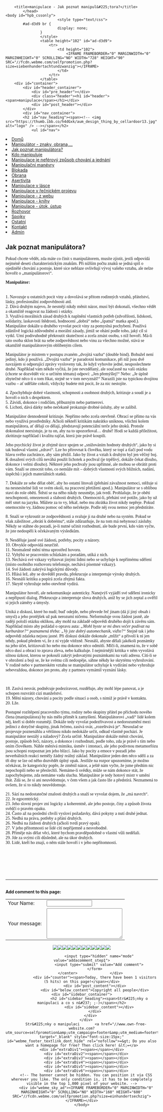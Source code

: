 		<title>manipulace - Jak poznat manipul&#225;tora?</title>
			</head>
	<body id="hpb_cssonly">
		                    <style type="text/css">
            #ad-d3d9 br {
                            display: none;
                    }
                    </style>
                    <table height="102" id="ad-d3d9">
                        <tr>
                            <td height="102">
                                <IFRAME FRAMEBORDER="0" MARGINWIDTH="0" MARGINHEIGHT="0" SCROLLING="NO" WIDTH="728" HEIGHT="90" SRC="//fcdn.webme.com/selfpromotion.php?size=siebenhundertachtundzwanzig"></IFRAME>
                            </td>
                        </tr>
                    </table>
		<div id="container">
			<div id="header_container">
				<div id="pre_header"></div>
				<div class="header"><h1 id="header"><span>manipulace</span></h1></div>
				<div id="post_header"></div>
			</div>
			<div id="nav_container">
			<h2 id="nav_heading"><span><!-- <img src="https://thumb.ibb.co/h4dGxk/aum_design_thing_by_cellardoor13.jpg" alt="logo" /> --></span></h2>
				<ul id="nav">
<li class="nav_element" id="nav_Dom">
<a href="/Dom%26%23367%3B.htm" class="menu">Dom&#367;</a></li>
<li class="nav_element" id="nav_Manipultorznakyobrana">
<a href="/Manipul%E1tor-_-znaky%2C-obrana%2C-.--.--.-.htm" class="menu">Manipul&#225;tor - znaky, obrana,...</a></li>
<li class="nav_element checked_menu" id="nav_Jakpoznatmanipultora">
<a href="/Jak-poznat-manipul%E1tora-f-.htm" class="menu">Jak poznat manipul&#225;tora?</a></li>
<li class="nav_element" id="nav_Kdomanipuluje">
<a href="/Kdo-manipuluje.htm" class="menu">Kdo manipuluje</a></li>
<li class="nav_element" id="nav_Manipulacejenefrovzpsobchovnajednn">
<a href="/Manipulace-je-nef-e2-rov%FD-zp%26%23367%3Bsob-chov%E1n%ED-a-jedn%E1n%ED.htm" class="menu">Manipulace je nef&#233;rov&#253; zp&#367;sob chov&#225;n&#237; a jedn&#225;n&#237;</a></li>
<li class="nav_element" id="nav_Manipulanmanvry">
<a href="/Manipula%26%23269%3Bn%ED-man-e2-vry.htm" class="menu">Manipula&#269;n&#237; man&#233;vry</a></li>
<li class="nav_element" id="nav_Blokada">
<a href="/Blokada.htm" class="menu">Blokada</a></li>
<li class="nav_element" id="nav_Obrana">
<a href="/Obrana.htm" class="menu">Obrana</a></li>
<li class="nav_element" id="nav_Asertivita">
<a href="/Asertivita.htm" class="menu">Asertivita</a></li>
<li class="nav_element" id="nav_Manipulacevlsce">
<a href="/Manipulace-v-l%E1sce.htm" class="menu">Manipulace v l&#225;sce</a></li>
<li class="nav_element" id="nav_Manipulacevenickmprojevu">
<a href="/Manipulace-v-%26%23345%3Be%26%23269%3Bnick-e2-m-projevu.htm" class="menu">Manipulace v &#345;e&#269;nick&#233;m projevu</a></li>
<li class="nav_element" id="nav_Manipulacezwebu">
<a href="/Manipulace-_-z-webu.htm" class="menu">Manipulace - z webu</a></li>
<li class="nav_element" id="nav_Manipulaceknihy">
<a href="/Manipulace-_-knihy.htm" class="menu">Manipulace - knihy</a></li>
<li class="nav_element" id="nav_Manipulacetokstup">
<a href="/Manipulace-_-%FAtok%2C-%FAstup.htm" class="menu">Manipulace - &#250;tok, &#250;stup</a></li>
<li class="nav_element" id="nav_Rozhovor">
<a href="/Rozhovor.htm" class="menu">Rozhovor</a></li>
<li class="nav_element" id="nav_Spojky">
<a href="/Spojky.htm" class="menu">Spojky</a></li>
<li class="nav_element" id="nav_Ostatn">
<a href="/Ostatn%ED.htm" class="menu">Ostatn&#237;</a></li>
<li class="nav_element" id="nav_Kontakt">
<a href="/Kontakt.htm" class="menu">Kontakt</a></li>
<li class="nav_element" id="nav_Admin">
<a href="/Admin.htm" class="menu">Admin</a></li>
				</ul>
			</div>
			<div id="content_container">
				<div id="pre_content"></div>
				<div id="content">
					<h2 id="title"><span>Jak poznat manipul&#225;tora?</span></h2>
					<p><font face="Verdana">Pokud chcete v&#283;d&#283;t, zda m&aacute;te co  &#269;init s manipul&aacute;torem, mus&iacute;te zjistit, jestli odpov&iacute;d&aacute; nejm&eacute;n&#283; deseti  charakteristick&yacute;m znak&#367;m. P&#345;i ni&#382;&scaron;&iacute;m po&#269;tu znak&#367; se jedn&aacute; sp&iacute;&scaron; o  ojedin&#283;l&eacute; chov&aacute;n&iacute; a postoje, kter&eacute; sice neblaze ovliv&#328;uj&iacute; v&yacute;voj va&scaron;eho  vztahu, ale nelze hovo&#345;it o &bdquo;manipul&aacute;torovi&ldquo;.</font></p>
<p><strong><font face="Verdana">Manipul&aacute;tor:</font></strong><font face="Verdana"><br />
<br />
<br />
1. Navozuje u ostatn&iacute;ch pocit viny </font><font face="Verdana">a dovol&aacute;v&aacute; se p&#345;itom rodinn&yacute;ch vztah&#367;, p&#345;&aacute;telstv&iacute;, l&aacute;sky, profesion&aacute;ln&iacute; zodpov&#283;dnosti atd. <br />
2. D&aacute;v&aacute; druh&yacute;m najevo, &#382;e nesm&#283;j&iacute; nikdy m&#283;nit n&aacute;zor, mus&iacute; b&yacute;t dokonal&iacute;, v&scaron;echno v&#283;d&#283;t a okam&#382;it&#283; reagovat na &#382;&aacute;dosti i ot&aacute;zky.<br />
3. Vyu&#382;&iacute;v&aacute; mor&aacute;ln&iacute;ch z&aacute;sad druh&yacute;ch k napln&#283;n&iacute; vlastn&iacute;ch pot&#345;eb (zdvo&#345;ilosti,  lidskosti, solidarity, laskavosti &scaron;t&#283;drosti, hodnocen&iacute; &bdquo;dobr&aacute;&ldquo; nebo  &bdquo;&scaron;patn&aacute;&ldquo; matka apod.). Manipul&aacute;tor dok&aacute;&#382;e u druh&eacute;ho vyvolat pocit viny  za pomysln&aacute; pochyben&iacute;. Pou&#382;&iacute;v&aacute; zd&aacute;nliv&#283; logick&aacute; zd&#367;vodn&#283;n&iacute; a mor&aacute;ln&iacute;  z&aacute;sady, jimi&#382; se oh&aacute;n&iacute; podle toho, jak&yacute; c&iacute;l si vytkl. Um&iacute; podivuhodn&#283;  p&#345;ekroutit skute&#269;nost a zcela zm&aacute;st osobu, s n&iacute;&#382; hovo&#345;&iacute;. M&aacute;-li tato  osoba sklon br&aacute;t na sebe zodpov&#283;dnost nebo vinu za v&scaron;echno mo&#382;n&eacute;, st&aacute;v&aacute;  se okam&#382;it&#283; manipul&aacute;torov&yacute;m obl&iacute;ben&yacute;m c&iacute;lem. </font></p>
<p><font face="Verdana">Manipul&aacute;tor je mistrem v postupu  zvan&eacute;m &bdquo;dvojit&aacute; vazba&ldquo; (double bind). Bohu&#382;el nen&iacute; jedin&yacute;, kdo ji  pou&#382;&iacute;v&aacute;. &bdquo;Dvojit&aacute; vazba&ldquo; je paradoxn&iacute; komunikace, p&#345;i n&iacute;&#382; jsou dv&#283;  navz&aacute;jem si odporuj&iacute;c&iacute; zpr&aacute;vy vysloveny tak, &#382;e kdy&#382; vyhov&iacute;te jedn&eacute;,  neuposlechnete druh&eacute;. Nap&#345;&iacute;klad v&aacute;m n&#283;kdo vy&#269;&iacute;t&aacute;, &#382;e jste nevzd&#283;lan&yacute;,  ale sou&#269;asn&#283; na va&scaron;i ot&aacute;zku (chcete se dozv&#283;d&#283;t v&iacute;c o ur&#269;it&eacute;m t&eacute;matu)  odpov&iacute;: &bdquo;Jen p&#345;em&yacute;&scaron;lej!&ldquo; Nebo: &bdquo;Je &uacute;pln&#283; zbyte&#269;n&eacute; n&#283;co ti o tom &#345;&iacute;kat,  stejn&#283; se v tom nevyzn&aacute;&scaron;!&ldquo; Narazili jste na typickou dvojitou vazbu &ndash; a&#357;  ud&#283;l&aacute;te cokoli, v&#382;dycky budete m&iacute;t pocit, &#382;e za nic nestoj&iacute;te. </font></p>
<p><font face="Verdana">4. Zpochyb&#328;uje dobr&eacute; vlastnosti, schopnosti a osobnost druh&yacute;ch</font><font face="Verdana">, kritizuje a soud&iacute; je a hovo&#345;&iacute; o nich s despektem. <br />
5. Z&aacute;vid&iacute;, dokonce i rodi&#269;&#367;m, p&#345;&iacute;buzn&yacute;m nebo partnerovi. <br />
6. Lichot&iacute;, d&aacute;v&aacute; d&aacute;rky nebo ne&#269;ekan&#283; prokazuje drobn&eacute; &uacute;sluhy, aby se zal&iacute;bil. </font></p>
<p><font face="Verdana">Manipul&aacute;tor dennodenn&#283;  kritizuje. Nep&#345;&iacute;mo nebo zcela otev&#345;en&#283;. Obrac&iacute; se p&#345;&iacute;mo na v&aacute;s nebo  vyu&#382;&iacute;v&aacute; prost&#345;edn&iacute;ky. A&#269;koli n&#283;kte&#345;&iacute; kritik&aacute;m nakr&aacute;tko uniknou, v&scaron;ichni  kolem manipul&aacute;tora, a&#357; d&#283;laj&iacute; co d&#283;laj&iacute;, p&#345;edstavuj&iacute; potenci&aacute;ln&iacute; ter&#269;e  jeho &uacute;tok&#367;. Proto&#382;e dokonalost neexistuje, je tu on, aby na to  upozor&#328;oval&hellip; druh&eacute;! Hod&iacute; se ka&#382;d&aacute; p&#345;&iacute;le&#382;itost, zkritizuje nap&#345;&iacute;klad i  kvalitu raj&#269;at, kter&aacute; jste pr&aacute;v&#283; koupili. </font></p>
<p><font face="Verdana">Jeho psychick&yacute; &#382;ivot je z&#345;ejm&#283; &uacute;zce spojen se &bdquo;sni&#382;ov&aacute;n&iacute;m hodnoty druh&yacute;ch&ldquo;, jako  by si tak budoval vlastn&iacute; &bdquo;zdrav&iacute;&ldquo;. Lze ho p&#345;irovnat k &#269;lov&#283;ku, kter&yacute;  se top&iacute; a tla&#269;&iacute; pod vodu hlavu sv&eacute;ho zachr&aacute;nce, aby s&aacute;m p&#345;e&#382;il. Jako by  &#382;ivot a vztah k druh&yacute;m byl jen v&#283;&#269;n&yacute; boj. K dosa&#382;en&iacute; sv&yacute;ch c&iacute;l&#367; nev&aacute;h&aacute;  pou&#382;&iacute;t lichotek a pochval (je trp&#283;liv&yacute;, dok&aacute;&#382;e &#269;ekat dlouho, dokonce i  velmi dlouho). N&#283;kter&eacute; jeho pochvaly jsou up&#345;&iacute;mn&eacute;, ale mohou se obr&aacute;tit  proti v&aacute;m. Sna&#382;&iacute; se zmocnit toho, co nem&#367;&#382;e m&iacute;t &ndash; dobr&yacute;ch vlastnost&iacute;  sv&yacute;ch bli&#382;n&iacute;ch, nad&aacute;n&iacute;, &uacute;sp&#283;ch&#367; i jejich materi&aacute;ln&iacute;ch statk&#367;. </font></p>
<p><font face="Verdana">7. Dok&aacute;&#382;e ze sebe d&#283;lat ob&#283;&#357;, aby ho ostatn&iacute; litovali </font><font face="Verdana">(p&#345;eh&aacute;n&iacute;  z&aacute;va&#382;nost nemoci, st&#283;&#382;uje si na nesnesiteln&eacute; lidi ve sv&eacute;m okol&iacute;, na  pracovn&iacute; p&#345;et&iacute;&#382;en&iacute; apod.). Manipul&aacute;tor se s oblibou stav&iacute; do role ob&#283;ti.  &Scaron;t&#283;st&iacute; se na n&#283;ho nikdy neusm&#283;je, jak tvrd&iacute;. Prohla&scaron;uje, &#382;e je ob&#283;t&iacute;  neschopnosti, omezenosti a slabosti druh&yacute;ch. Onemocn&iacute;-li, p&#345;eh&aacute;n&iacute; sv&eacute;  pot&iacute;&#382;e, jako by u&#382; m&#283;l smrt na jazyku. M&#367;&#382;ete za to vy, l&eacute;ka&#345;, nebo mu  zkr&aacute;tka &#382;ivot nikdy nep&#345;eje. Pokud onemocn&iacute;te vy, &#382;&aacute;dnou pomoc od n&#283;ho  ne&#269;ekejte. Podle n&#283;j svou nemoc jen p&#345;edst&iacute;r&aacute;te. </font></p>
<p><font face="Verdana">8. Sna&#382;&iacute; se vykroutit ze zodpov&#283;dnosti a svaluje ji na druh&eacute; </font><font face="Verdana">nebo  na syst&eacute;m. Pokud se v&scaron;ak z&aacute;le&#382;itost &bdquo;obr&aacute;t&iacute; k dobr&eacute;mu&ldquo;, st&aacute;le  zd&#367;raz&#328;uje, &#382;e na tom m&aacute; nehynouc&iacute; z&aacute;sluhy. N&#283;kdy se st&aacute;hne do pozad&iacute;,  je-li nutn&eacute; u&#269;init rozhodnut&iacute;, ale bude prvn&iacute;, kdo v&aacute;m vy&#269;te, &#382;e jste  nedosp&#283;li k o&#269;ek&aacute;van&yacute;m v&yacute;sledk&#367;m. </font></p>
<p><font face="Verdana">9. Nesd&#283;luje jasn&#283; sv&eacute; &#382;&aacute;dosti, pot&#345;eby, pocity a n&aacute;zory</font><font face="Verdana">. <br />
10. Obvykle odpov&iacute;d&aacute; neur&#269;it&#283;. <br />
11. Neomalen&#283; m&#283;n&iacute; t&eacute;ma uprost&#345;ed hovoru. <br />
12. Vyh&yacute;b&aacute; se pracovn&iacute;m sch&#367;zk&aacute;m a porad&aacute;m, ut&iacute;k&aacute; z nich. <br />
13. Nech&aacute;v&aacute; sv&eacute; vzkazy vy&#345;izovat jin&yacute;mi lidmi nebo se uchyluje k nep&#345;&iacute;m&eacute;mu sd&#283;len&iacute; (m&iacute;sto osobn&iacute;ho rozhovoru telefonuje, nech&aacute;v&aacute; p&iacute;semn&eacute; vzkazy). <br />
14. Sv&eacute; &#382;&aacute;dosti zakr&yacute;v&aacute; logick&yacute;mi d&#367;vody. <br />
15. Hl&aacute;s&aacute; le&#382;, aby se dov&#283;d&#283;l pravdu, p&#345;ekrucuje a interpretuje v&yacute;roky druh&yacute;ch. <br />
16. Nesn&aacute;&scaron;&iacute; kritiku a pop&iacute;r&aacute; zcela z&#345;ejm&aacute; fakta. <br />
17. Skryt&#283; vyhro&#382;uje nebo otev&#345;en&#283; vyd&iacute;r&aacute;. </font></p>
<p><font face="Verdana">Manipul&aacute;tor hovo&#345;&iacute;, ale nekomunikuje autenticky. Nanejv&yacute;&scaron; vyj&aacute;d&#345;&iacute; sv&eacute; sd&#283;len&iacute; ironicky a nep&#345;ipust&iacute; dialog. P&#345;ekrucuje a interpretuje slova druh&yacute;ch, ani&#382; by se jich zeptal a ov&#283;&#345;il si jejich z&aacute;m&#283;ry a &uacute;mysly. </font></p>
<p><font face="Verdana">Unik&aacute; z diskus&iacute;, kter&eacute; ho nud&iacute;;  bu&#271; odejde, nebo p&#345;evede &#345;e&#269; jinam (d&aacute; j&iacute; jin&yacute; obsah i smysl) a jeho  prot&#283;j&scaron;ek u&#382; pak nerozum&iacute; ni&#269;emu. Neformuluje svou &#382;&aacute;dost jasn&#283;, ale  rad&#283;ji polo&#382;&iacute; ot&aacute;zku oklikou, aby mohl na z&aacute;klad&#283; odpov&#283;di druh&eacute;ho doj&iacute;t  k z&aacute;v&#283;ru s&aacute;m. Nap&#345;&iacute;klad m&iacute;sto aby po&#382;&aacute;dal o opravu auta: <i>&bdquo;Mohl byste se mi dnes ve&#269;er pod&iacute;vat na karbur&aacute;tor?&ldquo; poznamen&aacute; t&#345;eba: &bdquo;Vy jste dobr&yacute; automechanik, vi&#271;te?&ldquo;</i>  Stejn&#283; tak i jeho odpov&#283;di zdaleka nejsou jasn&eacute;. P&#345;i diskusi dok&aacute;&#382;e  dokonale &bdquo;ml&#382;it&ldquo; a p&#345;ivol&iacute; k n&iacute; jen tehdy, pokud p&#345;edem v&iacute;, &#382;e z n&iacute;  vyjde v&iacute;t&#283;zn&#283;. Nesn&aacute;&scaron;&iacute;, abyste d&#283;lali jak&eacute;koli pozn&aacute;mky na jeho &uacute;&#269;et,  kritizovali ho nebo mu dokonce n&#283;co odm&iacute;tli. Ml&#269;&iacute;-li, znamen&aacute; to, &#382;e v  sob&#283; n&#283;co dus&iacute; a obrac&iacute; to zprava zleva, nebo kalkuluje. I nejm&iacute;rn&#283;j&scaron;&iacute;  kritika v n&#283;m vyvol&aacute;v&aacute; silnou &uacute;zkost, kterou se pokou&scaron;&iacute; zakr&yacute;t  jedovat&yacute;mi pozn&aacute;mkami na va&scaron;i adresu. C&iacute;t&iacute;-li se v ohro&#382;en&iacute; a boj&iacute; se,  &#382;e ke sv&eacute;mu c&iacute;li nedosp&#283;je, s&aacute;hne n&#283;kdy ke skryt&eacute;mu vyhro&#382;ov&aacute;n&iacute;. V  rodin&#283; nebo v partnersk&eacute;m vztahu se manipul&aacute;tor uchyluje k vyd&iacute;r&aacute;n&iacute; nebo  vyhro&#382;uje sebevra&#382;dou, dokonce jen proto, aby z partnera vym&aacute;mil  vyzn&aacute;n&iacute; l&aacute;sky. </font></p>
<p>&nbsp;</p>
<p><font face="Verdana">18. Zas&iacute;v&aacute; nesv&aacute;r, podn&#283;cuje podez&iacute;ravost</font><font face="Verdana">, rozd&#283;luje, aby mohl l&eacute;pe panovat, a je schopen rozvr&aacute;tit ciz&iacute; man&#382;elstv&iacute;. <br />
19. M&#283;n&iacute; n&aacute;zory, chov&aacute;n&iacute; a pocity podle situac&iacute; a osob, s nimi&#382; je pr&aacute;v&#283; v kontaktu. <br />
20. L&#382;e. </font></p>
<p><font face="Verdana">Postupn&eacute; roz&scaron;t&#283;pen&iacute; pracovn&iacute;ho  t&yacute;mu, rodiny nebo skupiny p&#345;&aacute;tel po p&#345;&iacute;chodu nov&eacute;ho &#269;lena (manipul&aacute;tora)  by n&aacute;s m&#283;lo p&#345;im&#283;t k zamy&scaron;len&iacute;. Manipul&aacute;torovi &bdquo;vad&iacute;&ldquo; lid&eacute; kolem n&#283;j, kte&#345;&iacute; si dob&#345;e rozum&#283;j&iacute;.  Dok&aacute;&#382;e tedy vyvolat podez&#345;&iacute;vavost a nedorozum&#283;n&iacute; mezi jedinci z doty&#269;n&eacute;  skupiny, jinak &#345;e&#269;eno, zas&iacute;v&aacute; sv&aacute;r, &bdquo;roze&scaron;tv&aacute;v&aacute; je&ldquo;. Nesoulad se  projevuje poznen&aacute;hlu a v&#283;t&scaron;inou nikdo nedok&aacute;&#382;e ur&#269;it, odkud vlastn&#283;  poch&aacute;z&iacute;. Je manipul&aacute;tor nest&aacute;l&yacute; a n&aacute;ladov&yacute;? Zcela ur&#269;it&#283;. Manipul&aacute;tor  dok&aacute;&#382;e m&#283;nit chov&aacute;n&iacute;, postoje, zp&#367;sob &#345;e&#269;i, n&aacute;zory, a dokonce i  rozhodnut&iacute;, podle toho, zda je pr&aacute;v&#283; s t&iacute;m nebo on&iacute;m &#269;lov&#283;kem. N&aacute;hle  m&#283;n&iacute;v&aacute; mimiku, &uacute;sm&#283;v i intonaci, ale jeho podivnou metamorf&oacute;zu jsou  schopni rozpoznat jen jeho bl&iacute;zc&iacute;. Jako by pocity a emoce v pozad&iacute; jeho  neverb&aacute;ln&iacute;ch reakc&iacute; nem&#283;ly &#382;&aacute;dn&yacute; re&aacute;ln&yacute; z&aacute;klad. Manipul&aacute;tor jeden den  n&#283;co sd&#283;l&iacute; a za t&#345;i dny se lze od n&#283;ho dozv&#283;d&#283;t &uacute;pln&yacute; opak. Jestli&#382;e na  rozpor upozorn&iacute;me, je mo&#382;no o&#269;ek&aacute;vat, &#382;e kategoricky pop&#345;e, &#382;e zm&#283;nil  n&aacute;zor, a je&scaron;t&#283; n&aacute;m vy&#269;te, &#382;e jsme p&#345;edt&iacute;m nic nepochopili nebo se  p&#345;eslechli. Nem&aacute;me-li sv&#283;dky, m&#367;&#382;e se n&aacute;m dokonce st&aacute;t, &#382;e  zapochybujeme, zda nem&aacute;me vadu sluchu. Manipul&aacute;tor je tedy hotov&yacute; mistr v  um&#283;n&iacute; lh&aacute;t. Zd&aacute; se, &#382;e si ani neuv&#283;domuje, v &#269;em v&scaron;em a jak &#269;asto l&#382;e a  p&#345;edst&iacute;r&aacute;. Neznamen&aacute; to ov&scaron;em, &#382;e si to nikdy neuv&#283;domuje. </font></p>
<p><font face="Verdana">21. S&aacute;z&iacute; na nedostate&#269;n&eacute; znalosti druh&yacute;ch </font><font face="Verdana">a sna&#382;&iacute; se vyvolat dojem, &#382;e &bdquo;m&aacute; navrch&ldquo;. <br />
22. Je egocentrick&yacute;. <br />
23. Jeho slovn&iacute; projev zn&iacute; logicky a koherentn&#283;, ale jeho postoje, &#269;iny a zp&#367;sob &#382;ivota sv&#283;d&#269;&iacute; o prav&eacute;m opaku. <br />
24. &#268;asto a&#382; na posledn&iacute; chv&iacute;li vyslov&iacute; po&#382;adavky, d&aacute;v&aacute; pokyny a nut&iacute; druh&eacute; jednat. <br />
25. Nedb&aacute; na pr&aacute;va, pot&#345;eby a p&#345;&aacute;n&iacute; druh&yacute;ch. <br />
26. Nedb&aacute; na &#382;&aacute;dosti druh&yacute;ch (a&#269;koli tvrd&iacute; prav&yacute; opak). <br />
27. V jeho p&#345;&iacute;tomnosti se lid&eacute; c&iacute;t&iacute; nep&#345;&iacute;jemn&#283; a nesvobodn&#283;. <br />
28. P&#345;im&#283;je n&aacute;s d&#283;lat v&#283;ci, kter&eacute; bychom pravd&#283;podobn&#283; o vlastn&iacute; v&#367;li ned&#283;lali. <br />
29. Jde za sv&yacute;mi c&iacute;li d&#367;sledn&#283;, ale na &uacute;kor druh&yacute;ch. <br />
30. Lid&eacute;, kte&#345;&iacute; ho znaj&iacute;, o n&#283;m st&aacute;le hovo&#345;&iacute; i v jeho nep&#345;&iacute;tomnosti.</font></p>
<div>
<div style="color: rgb(0, 0, 0); background-color: transparent; text-align: left; text-decoration: none; border: medium none;"><br />
&nbsp;</div>
</div><br /><br /><br /><hr>			<br><b>Add comment to this page:</b><br>
			<center>
				<form action="Jak-poznat-manipul%E1tora-f-.htm#comment" method="POST">
					<table>
						<tr style="text-align:left;"><td>Your Name:</td><td><input value="" type="text" name="modulenter[name]" style="width: 150px; "></td></tr><tr style="text-align:left;"><td>Your message:</td><td><textarea id="kommentartext" name="modulenter[text]" rows="6" style="width: 250px;  height:100px;"></textarea></td></tr>
					</table>
					
<script type="text/javascript">
function insert_smilie (code) {
	document.getElementById('kommentartext').value += ' ' + code;
	document.getElementById('kommentartext').focus();
}
</script><a href="#" class="InsertSmilie" onclick="insert_smilie(';)'); blur(this); return false;"><img src="//theme.webme.com/smiles/wink.gif" border="0" /></a><a href="#" class="InsertSmilie" onclick="insert_smilie(':)'); blur(this); return false;"><img src="//theme.webme.com/smiles/smiley.gif" border="0" /></a><a href="#" class="InsertSmilie" onclick="insert_smilie(':D'); blur(this); return false;"><img src="//theme.webme.com/smiles/cheesy.gif" border="0" /></a><a href="#" class="InsertSmilie" onclick="insert_smilie('>:('); blur(this); return false;"><img src="//theme.webme.com/smiles/angry.gif" border="0" /></a><a href="#" class="InsertSmilie" onclick="insert_smilie(':('); blur(this); return false;"><img src="//theme.webme.com/smiles/sad.gif" border="0" /></a><a href="#" class="InsertSmilie" onclick="insert_smilie(':o'); blur(this); return false;"><img src="//theme.webme.com/smiles/shocked.gif" border="0" /></a><a href="#" class="InsertSmilie" onclick="insert_smilie('8)'); blur(this); return false;"><img src="//theme.webme.com/smiles/cool.gif" border="0" /></a><a href="#" class="InsertSmilie" onclick="insert_smilie('???'); blur(this); return false;"><img src="//theme.webme.com/smiles/huh.gif" border="0" /></a><a href="#" class="InsertSmilie" onclick="insert_smilie(';-)'); blur(this); return false;"><img src="//theme.webme.com/smiles/rolleyes.gif" border="0" /></a><a href="#" class="InsertSmilie" onclick="insert_smilie(':P'); blur(this); return false;"><img src="//theme.webme.com/smiles/tongue.gif" border="0" /></a><a href="#" class="InsertSmilie" onclick="insert_smilie(':-\'); blur(this); return false;"><img src="//theme.webme.com/smiles/undecided.gif" border="0" /></a><a href="#" class="InsertSmilie" onclick="insert_smilie(':\'('); blur(this); return false;"><img src="//theme.webme.com/smiles/cry.gif" border="0" /></a><br />
					<input type="hidden" name="mode" value="addacomment_step1">
					<input type="submit" value="Add comment">
				</form>
			</center>				</div>
				<div id="counter"><span>Today, there have been 1 visitors (5 hits) on this page!</span></div>
				<div id="post_content"></div>
				<div id="below_content">Copyright all people</div>				<div id="sidebar_container">
					<h2 id="sidebar_heading"><span>Str&#225;nky o manipulaci a co s n&#237; ;-)</span></h2>
					<div id="sidebar_content"></div>
				</div>
			</div>
		</div>
		Str&#225;nky o manipulaci		<a href="//www.own-free-website.com?utm_source=selfpromotion&amp;utm_campaign=footer&amp;utm_medium=footertextlink" target="_blank" style="font-size:15px;" id="webme_footer_textlink_dont_hide" rel="nofollow">=&gt; Do you also want a homepage for free? Then click here! &lt;=</a>						<div id="extraDiv1"><span></span></div>
		<div id="extraDiv2"><span></span></div>
		<div id="extraDiv3"><span></span></div>
		<div id="extraDiv4"><span></span></div>
		<div id="extraDiv5"><span></span></div>
		<div id="extraDiv6"><span></span></div>
        <!-- The banner cannot be hidden. You can position it via CSS wherever you like. The only condition is, it has to be completely visible in the top 1,000 pixel of your website. -->
        <div id="webme_sky_ad"><IFRAME FRAMEBORDER="0" MARGINWIDTH="0" MARGINHEIGHT="0" SCROLLING="NO" WIDTH="160" HEIGHT="600" SRC="//fcdn.webme.com/selfpromotion.php?size=einhundertsechzig"></IFRAME></div>
	</body>
</html>
